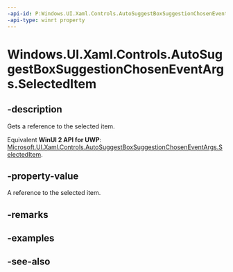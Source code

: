 ```yaml
---
-api-id: P:Windows.UI.Xaml.Controls.AutoSuggestBoxSuggestionChosenEventArgs.SelectedItem
-api-type: winrt property
---
```


<!-- Property syntax
public object SelectedItem { get; }
-->

# Windows.UI.Xaml.Controls.AutoSuggestBoxSuggestionChosenEventArgs.SelectedItem

## -description
Gets a reference to the selected item.

Equivalent **WinUI 2 API for UWP**: [Microsoft.UI.Xaml.Controls.AutoSuggestBoxSuggestionChosenEventArgs.SelectedItem](/windows/winui/api/microsoft.ui.xaml.controls.autosuggestboxsuggestionchoseneventargs.selecteditem).

## -property-value
A reference to the selected item.

## -remarks

## -examples

## -see-also
